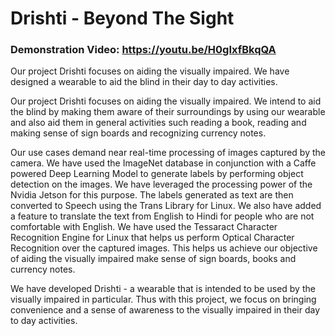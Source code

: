 
# Drishti - Beyond The Sight

### Demonstration Video: https://youtu.be/H0gIxfBkqQA

Our project Drishti focuses on aiding the visually impaired. We have designed a wearable to aid the blind in their day to day activities.

Our project Drishti focuses on aiding the visually impaired. We intend to aid the blind by making them aware of their surroundings by using our wearable and also aid them in general activities such reading a book, reading and making sense of sign boards and recognizing currency notes.

Our use cases demand near real-time processing of images captured by the camera. We have used the ImageNet database in conjunction with a Caffe powered Deep Learning Model to generate labels by performing object detection on the images. We have leveraged the processing power of the Nvidia Jetson for this purpose. The labels generated as text are then converted to Speech using the Trans Library for Linux. We also have added a feature to translate the text from English to Hindi for people who are not comfortable with English. We have used the Tessaract Character Recognition Engine for Linux that helps us perform Optical Character Recognition over the captured images. This helps us achieve our objective of aiding the visually impaired make sense of sign boards, books and currency notes.

We have developed Drishti - a wearable that is intended to be used by the visually impaired in particular. Thus with this project, we focus on bringing convenience and a sense of awareness to the visually impaired in their day to day activities.
